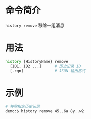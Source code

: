 命令简介
======= 

`history remove` 移除一组消息

用法
=======

```bash
history {HistoryName} remove
  [ID1, ID2 ...]      # 历史记录 ID
  [-cqn]              # JSON 输出格式
```

示例
=======

```bash
# 移除指定历史记录
demo:$ history remove 45..6a 8y..w2
```
